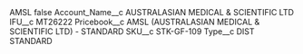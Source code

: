 <?xml version="1.0" encoding="UTF-8"?>
<CustomMetadata xmlns="http://soap.sforce.com/2006/04/metadata" xmlns:xsi="http://www.w3.org/2001/XMLSchema-instance" xmlns:xsd="http://www.w3.org/2001/XMLSchema">
    <label>AMSL</label>
    <protected>false</protected>
    <values>
        <field>Account_Name__c</field>
        <value xsi:type="xsd:string">AUSTRALASIAN MEDICAL &amp; SCIENTIFIC LTD</value>
    </values>
    <values>
        <field>IFU__c</field>
        <value xsi:type="xsd:string">MT26222</value>
    </values>
    <values>
        <field>Pricebook__c</field>
        <value xsi:type="xsd:string">AMSL (AUSTRALASIAN MEDICAL &amp; SCIENTIFIC LTD) - STANDARD</value>
    </values>
    <values>
        <field>SKU__c</field>
        <value xsi:type="xsd:string">STK-GF-109</value>
    </values>
    <values>
        <field>Type__c</field>
        <value xsi:type="xsd:string">DIST STANDARD</value>
    </values>
</CustomMetadata>
